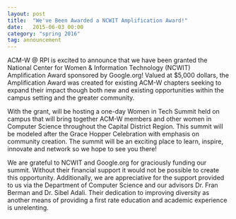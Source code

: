 ```yaml
---
layout: post
title:  "We've Been Awarded a NCWIT Amplification Award!"
date:   2015-06-03 00:00
category: "spring 2016"
tag: announcement
---
```


ACM-W @ RPI is excited to announce that we have been granted the National Center for Women & Information Technology (NCWIT) Amplification Award sponsored by Google.org!
Valued at $5,000 dollars, the Amplification Award was created for existing ACM-W chapters seeking to expand their impact though both new and existing opportunities within the campus setting and the greater community.

With the grant, will be hosting a one-day Women in Tech Summit held on campus that will bring together ACM-W members and other women in Computer Science throughout the Capital District Region.
This summit will be modeled after the Grace Hopper Celebration with emphasis on community creation.
The summit will be an exciting place to learn, inspire, innovate and network so we hope to see you there!

We are grateful to NCWIT and Google.org for graciously funding our summit.
Without their financial support it would not be possible to create this opportunity.
Additionally, we are appreciative for the support provided to us via the Department of Computer Science and our advisors Dr. Fran Berman and Dr. Sibel Adali.
Their dedication to improving diversity as another means of providing a first rate education and academic experience is unrelenting.